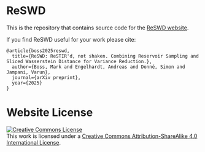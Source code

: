 # ReSWD

This is the repository that contains source code for the [ReSWD website](https://ReservoirSWD.github.io).

If you find ReSWD useful for your work please cite:
```
@article{boss2025reswd,
  title={ReSWD: ReSTIR'd, not shaken. Combining Reservoir Sampling and Sliced Wasserstein Distance for Variance Reduction.},
  author={Boss, Mark and Engelhardt, Andreas and Donné, Simon and Jampani, Varun},
  journal={arXiv preprint},
  year={2025}
}
```

# Website License
<a rel="license" href="http://creativecommons.org/licenses/by-sa/4.0/"><img alt="Creative Commons License" style="border-width:0" src="https://i.creativecommons.org/l/by-sa/4.0/88x31.png" /></a><br />This work is licensed under a <a rel="license" href="http://creativecommons.org/licenses/by-sa/4.0/">Creative Commons Attribution-ShareAlike 4.0 International License</a>.
